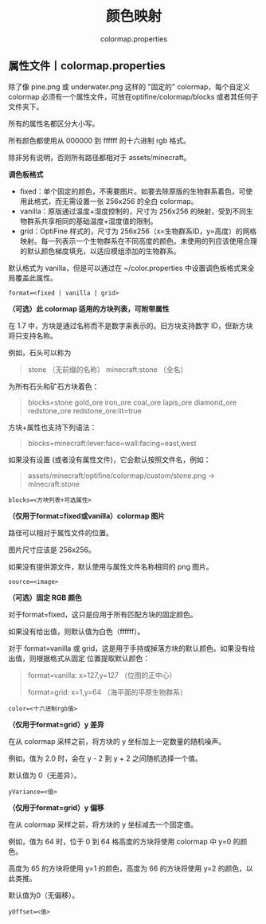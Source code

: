 <center><h1>颜色映射</h1><p>colormap.properties</p></center>

## 属性文件丨colormap.properties

除了像 pine.png 或 underwater.png 这样的 "固定的" colormap，每个自定义 colormap 必须有一个属性文件，可放在optifine/colormap/blocks 或者其任何子文件夹下。

所有的属性名都区分大小写。

所有颜色都使用从 000000 到 ffffff 的十六进制 rgb 格式。

除非另有说明，否则所有路径都相对于 assets/minecraft。

**调色板格式**

- fixed：单个固定的颜色，不需要图片。如要去除原版的生物群系着色，可使用此格式，而无需设置一张 256x256 的全白 colormap。
- vanilla：原版通过温度+湿度控制的，尺寸为 256x256 的映射，受到不同生物群系共享相同的基础温度+湿度值的限制。
- grid：OptiFine 样式的，尺寸为 256x256（x=生物群系ID，y=高度）的网格映射。每一列表示一个生物群系在不同高度的颜色。未使用的列应该使用合理的默认颜色梯度填充，以适应模组添加的生物群系。

默认格式为 vanilla，但是可以通过在 ~/color.properties 中设置调色板格式来全局覆盖此属性。

```properties
format=<fixed | vanilla | grid>
```



**（可选）此 colormap 适用的方块列表，可附带属性**

在 1.7 中，方块是通过名称而不是数字来表示的。旧方块支持数字 ID，但新方块将只支持名称。

例如，石头可以称为

> stone       （无前缀的名称）
> minecraft:stone （全名）

为所有石头和矿石方块着色：

> blocks=stone gold_ore iron_ore coal_ore lapis_ore diamond_ore redstone_ore redstone_ore:lit=true

方块+属性也支持下列语法：

> blocks=minecraft:lever:face=wall:facing=east,west

如果没有设置 (或者没有属性文件)，它会默认按照文件名，例如：

> assets/minecraft/optifine/colormap/custom/stone.png -> minecraft:stone

```properties
blocks=<方块列表+可选属性>
```



**（仅用于format=fixed或vanilla）colormap 图片**

路径可以相对于属性文件的位置。

图片尺寸应该是 256x256。

如果没有提供源文件，默认使用与属性文件名称相同的 png 图片。

```properties
source=<image>
```



**（可选）固定 RGB 颜色**

对于format=fixed，这只是应用于所有匹配方块的固定颜色。

如果没有给出值，则默认值为白色（ffffff）。

对于 format=vanilla 或 grid，这是用于手持或掉落方块的默认颜色。如果没有给出值，则根据格式从固定
位置提取默认颜色：

> format=vanilla: x=127,y=127 （位图的正中心）
>
> format=grid:  x=1,y=64 （海平面的平原生物群系）

```properties
color=<十六进制rgb值>
```



**（仅用于format=grid）y 差异**

在从 colormap 采样之前，将方块的 y 坐标加上一定数量的随机噪声。

例如，值为 2.0 时，会在 y - 2 到 y + 2 之间随机选择一个值。

默认值为 0（无差异）。

```properties
yVariance=<值>
```



**（仅用于format=grid）y 偏移**

在从 colormap 采样之前，将方块的 y 坐标减去一个固定值。

例如，值为 64 时，位于 0 到 64 格高度的方块将使用 colormap 中 y=0 的颜色。

高度为 65 的方块将使用 y=1 的颜色，高度为 66 的方块将使用 y=2 的颜色，以此类推。

默认值为0（无偏移）。

```properties
yOffset=<值>
```

